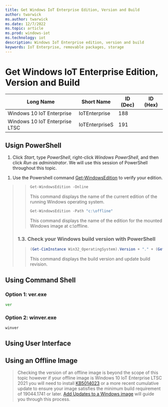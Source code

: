 ```yaml
---
title: Get Windows IoT Enterprise Edition, Version and Build
author: twarwick
ms.author: twarwick
ms.date: 12/7/2022
ms.topic: article
ms.prod: windows-iot
ms.technology: iot
description: Windows IoT Enterprise edition, version and build
keywords: IoT Enterprise, removable packages, storage
---
```


# Get Windows IoT Enterprise Edition, Version and Build

| Long Name                      | Short Name     | ID (Dec) | ID (Hex) |
|--------------------------------|----------------|----------|----------|
| Windows 10 IoT Enterprise      | IoTEnterprise  |  188     |
| Windows 10 IoT Enterprise LTSC | IoTEnterpriseS |  191     |

## Usign PowerShell

1. Click *Start*, type *PowerShell*, right-click *Windows PowerShell*, and then click *Run as administrator*.  We will use this session of PowerShell throughout this topic.
>
1. Use the Powershell command [Get-WindowsEdition](https://learn.microsoft.com/powershell/module/dism/get-windowsedition) to verify your edition.  
>>```powershell
>>Get-WindowsEdition -Online
>>```
>>This command displays the name of the current edition of the running Windows operating system.
>>```powershell
>>Get-WindowsEdition -Path "c:\offline"
>>```
>>This command displays the name of the edition for the mounted Windows image at c:\offline.
>
>### 1.3. Check your Windows build version with PowerShell
>>
>>```powershell
>>(Get-CimInstance Win32_OperatingSystem).Version + "." + (Get-ItemProperty -Path 'HKLM:\SOFTWARE\Microsoft\Windows NT\CurrentVersion').ubr
>>```
>>This command displays the build version and update build revision.  

## Using Command Shell
### Option 1: ver.exe
```cmd
ver
```


### Option 2: winver.exe
```cmd
winver
```
## Using User Interface



## Using an Offline Image
>Checking the version of an offline image is beyond the scope of this topic however if your offline image is Windows 10 IoT Enterprise LTSC 2021 you will need to install [KB5014023](https://support.microsoft.com/topic/june-2-2022-kb5014023-os-builds-19042-1741-19043-1741-and-19044-1741-preview-65ac6a5d-439a-4e88-b431-a5e2d4e2516a) or a more recent cumulative update to ensure your image satisfies the minimum build requirement of 19044.1741 or later.  [Add Updates to a Windows image](https://learn.microsoft.com/en-us/windows-hardware/manufacture/desktop/servicing-the-image-with-windows-updates-sxs) will guide you through this process.